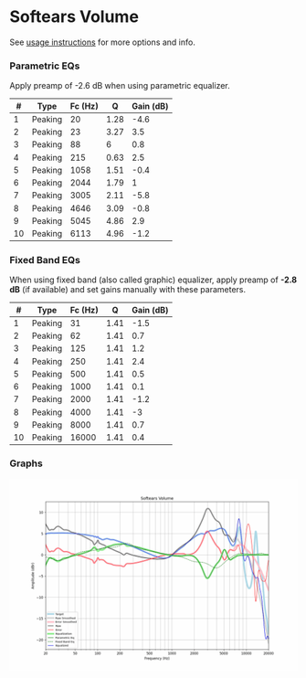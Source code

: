 # Softears Volume
See [usage instructions](https://github.com/jaakkopasanen/AutoEq#usage) for more options and info.

### Parametric EQs
Apply preamp of -2.6 dB when using parametric equalizer.

|   # | Type    |   Fc (Hz) |    Q |   Gain (dB) |
|-----|---------|-----------|------|-------------|
|   1 | Peaking |        20 | 1.28 |        -4.6 |
|   2 | Peaking |        23 | 3.27 |         3.5 |
|   3 | Peaking |        88 | 6    |         0.8 |
|   4 | Peaking |       215 | 0.63 |         2.5 |
|   5 | Peaking |      1058 | 1.51 |        -0.4 |
|   6 | Peaking |      2044 | 1.79 |         1   |
|   7 | Peaking |      3005 | 2.11 |        -5.8 |
|   8 | Peaking |      4646 | 3.09 |        -0.8 |
|   9 | Peaking |      5045 | 4.86 |         2.9 |
|  10 | Peaking |      6113 | 4.96 |        -1.2 |

### Fixed Band EQs
When using fixed band (also called graphic) equalizer, apply preamp of **-2.8 dB** (if available) and set gains manually with these parameters.

|   # | Type    |   Fc (Hz) |    Q |   Gain (dB) |
|-----|---------|-----------|------|-------------|
|   1 | Peaking |        31 | 1.41 |        -1.5 |
|   2 | Peaking |        62 | 1.41 |         0.7 |
|   3 | Peaking |       125 | 1.41 |         1.2 |
|   4 | Peaking |       250 | 1.41 |         2.4 |
|   5 | Peaking |       500 | 1.41 |         0.5 |
|   6 | Peaking |      1000 | 1.41 |         0.1 |
|   7 | Peaking |      2000 | 1.41 |        -1.2 |
|   8 | Peaking |      4000 | 1.41 |        -3   |
|   9 | Peaking |      8000 | 1.41 |         0.7 |
|  10 | Peaking |     16000 | 1.41 |         0.4 |

### Graphs
![](./Softears%20Volume.png)
